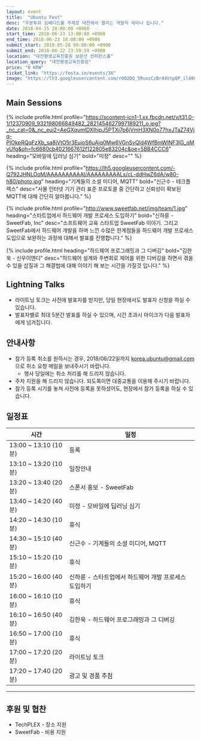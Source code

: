 ```yaml
---
layout: event
title:  "Ubuntu Fest"
desc: "우분투와 임베디드를 주제로 대전에서 열리는 개발자 세미나 입니다."
date: 2018-04-15 20:00:00 +0900
start_time: 2018-06-23 13:00:00 +0900
end_time: 2018-06-23 18:00:00 +0900
submit_start: 2018-05-28 00:00:00 +0900
submit_end: 2018-06-22 23:59:59 +0900
location: "대전평생교육진흥원 보문산 컨퍼런스홀"
location_query: "대전평생교육진흥원"
price: "0 KRW"
ticket_link: "https://festa.io/events/36"
image: "https://lh3.googleusercontent.com/r0O2DQ_5RuozCzBr84VtpQP_il48C_1kivpdu_ZU8yKZeCkilj0jTCJiUQmEixEQWb_UDvcCwKU2eyoc9S4sfF2yR5M1w_1ru_ZuBKDiZumOY3ewGVamIpK2YqX9PYX5Ch7AI4TZwffF88DNTp1HGyJz9ZKoPkxjUp_xUSHaqZTvDYeraBH3Y5oFal5OXdASNY2604oUm8n0GBvk7cqzbf2hFQurhbEUCEgSvHD1JaSwy-pcW5Yd14-V8pNzh5M6DfkGTkQ3od3JYBvBalXinXq3fiAJjbrbIUZo_sUIU5DWJAJYT6Cq2ayQdRec7Tnc69IPJtKaUiQh2k-ELvY5I2T4gq8IsHSeRRumHZecCjgMSs0_6fC-kSHFJl8Eg25jfqj6iqfUi88KRi7wi4mVCsOQTdpjd39FDSmW_UKxiVkJXoSaAxKALAFUDK7mEEGrkMCTdhw4hWXzUz3W0JPCy-p-BKXssQDjRAg5sOZC6jx6EZwblLY0oTsoWfXmtmt-MpJVQPDh63i7Whi7GD_uL003o8r2GUGXqmYMjs4Lf2T1hbBr1-nSC_i_CO23RQSfDMEf8KewtSghCo6i7C_PbZ0a4leoNX_9X5puHGaIBMI-NxF--boaihUwtSKmC2FEAxlx8oagTHE0isdv6yEHoFzJRqZodjD7=w1950-h1098-no"
---
```


## Main Sessions

{% include profile.html profile="https://scontent-icn1-1.xx.fbcdn.net/v/t31.0-1/12370909_932198066849482_2821454627997189211_o.jpg?_nc_cat=0&_nc_eui2=AeGXqumlDXlhjpJ5PTXi7p6jVmH3XN0o77hxJTaZ74Vjq-PIOkpRQqFzXb_sa8jVtO5r3EuioS6uAjq0Mw6VGnSvQld4WfBmWINF3lG_qMvUfg&oh=fc6680cb4021667612f122805e83204c&oe=5BB4CCC6" heading="모바일에 딥러닝 심기" bold="미정" desc="" %}

{% include profile.html profile="https://lh5.googleusercontent.com/-Q792JHNLOoM/AAAAAAAAAAI/AAAAAAAAALs/cL-ddHwZ6dA/w80-h80/photo.jpg" heading="기계들의 소셜 미디어, MQTT" bold="신근수 - 테크플렉스" desc="사물 인터넷 기기 관리 표준 프로토콜 중 간단하고 신뢰성이 확보된 MQTT에 대해 간단히 알아봅니다." %}

{% include profile.html profile="http://www.sweetfab.net/img/team/1.jpg" heading="스타트업에서 하드웨어 개발 프로세스 도입하기" bold="신하륜 - SweetFab, Inc" desc="소프트웨어 교육 스타트업 SweetFab 이야기. 그리고 SweetFab에서 하드웨어 개발을 하며 느낀 수많은 한계점들을 하드웨어 개발 프로세스 도입으로 보완하는 과정에 대해서 발표를 진행합니다." %}

{% include profile.html heading="하드웨어 프로그래밍과 그 디버깅" bold="김한욱 - 신우이엔디" desc="하드웨어 설계와 주변회로 제어를 위한 디버깅을 하면서 겪을 수 있을 삽질과 그 해결법에 대해 이야기 해 보는 시간을 가질것 입니다." %}


## Lightning Talks
- 라이트닝 토크는 사전에 발표자를 받지만, 당일 현장에서도 발표자 신청을 하실 수 있습니다.
- 발표자별로 최대 5분간 발표를 하실 수 있으며, 시간 초과시 마이크가 다음 발표자에게 넘겨집니다.

## 안내사항
- 참가 등록 취소를 원하시는 경우, 2018/06/22일까지 korea.ubuntu@gmail.com 으로 취소 요청 메일을 보내주시기 바랍니다.
  - 행사 당일에는 취소 처리를 해 드리지 않습니다.
- 주차 지원을 해 드리지 않습니다. 되도록이면 대중교통을 이용해 주시기 바랍니다.
- 참가 등록 시기를 놓쳐 사전에 등록을 못하셨어도, 현장에서 참가 등록을 하실 수 있습니다.

## 일정표

시간 | 일정
--- | ---
13:00 ~ 13:10 (10분) |	등록
13:10 ~ 13:20 (10분) |	일정안내
13:20 ~ 13:40 (20분) |	스폰서 홍보 - SweetFab
13:40 ~ 14:20 (40분) |	미정 - 모바일에 딥러닝 심기
14:20 ~ 14:30 (10분) |	휴식
14:30 ~ 15:10 (40분) |	신근수 - 기계들의 소셜 미디어, MQTT
15:10 ~ 15:20 (10분) |	휴식
15:20 ~ 16:00 (40분) |	신하륜 - 스타트업에서 하드웨어 개발 프로세스 도입하기
16:00 ~ 16:10 (10분) |	휴식
16:10 ~ 16:50 (40분) |	김한욱 - 하드웨어 프로그래밍과 그 디버깅
16:50 ~ 17:00 (10분) |	휴식
17:00 ~ 17:20 (20분) |	라이트닝 토크
17:20 ~ 17:40 (20분) |	광고 및 경품 추첨


---

## 후원 및 협찬
- TechPLEX - 장소 지원
- SweetFab - 비용 지원
